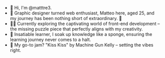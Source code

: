 - 👋 Hi, I'm @matttre3. <br>
- 🎨 Graphic designer turned web enthusiast, Matteo here, aged 25, and my journey has been nothing short of extraordinary. 🚀 <br>
- 👨‍💻 Currently exploring the captivating world of front-end development – the missing puzzle piece that perfectly aligns with my creativity.<br>
- 🧠 Insatiable learner, I soak up knowledge like a sponge, ensuring the learning journey never comes to a halt.<br>
- 🎵 My go-to jam? "Kiss Kiss" by Machine Gun Kelly – setting the vibes right.<br>
<!---
matttre3/matttre3 is a ✨ special ✨ repository because its `README.md` (this file) appears on your GitHub profile.
You can click the Preview link to take a look at your changes.
--->

